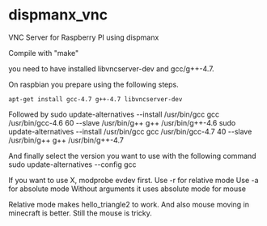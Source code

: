 dispmanx_vnc
============

VNC Server for Raspberry PI using dispmanx

Compile with "make"

you need to have installed libvncserver-dev and gcc/g++-4.7. 

On raspbian you prepare using the following steps.

	apt-get install gcc-4.7 g++-4.7 libvncserver-dev

Followed by 
	sudo update-alternatives --install /usr/bin/gcc gcc /usr/bin/gcc-4.6 60 --slave /usr/bin/g++ g++ /usr/bin/g++-4.6 
	sudo update-alternatives --install /usr/bin/gcc gcc /usr/bin/gcc-4.7 40 --slave /usr/bin/g++ g++ /usr/bin/g++-4.7 

And finally select the version you want to use with the following command
	sudo update-alternatives --config gcc


If you want to use X, modprobe evdev first.
Use -r for relative mode
Use -a for absolute mode
Without arguments it uses absolute mode for mouse

Relative mode makes hello_triangle2 to work. And also mouse moving in minecraft is better.
Still the mouse is tricky.
